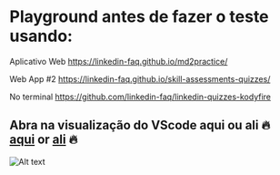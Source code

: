 # Playground antes de fazer o teste usando:

Aplicativo Web https://linkedin-faq.github.io/md2practice/

Web App #2 https://linkedin-faq.github.io/skill-assessments-quizzes/

No terminal https://github.com/linkedin-faq/linkedin-quizzes-kodyfire


## Abra na visualização do VScode aqui ou ali 🔥 [aqui](https://github1s.com/Ebazhanov/linkedin-skill-assessments-quizzes/blob/HEAD/adobe-photoshop/adobe-photoshop-quiz.md) or [ali](https://github.dev/Ebazhanov/linkedin-skill-assessments-quizzes/) 🔥

![Alt text](https://monosnap.com/image/mLe4p9mXeAyiBfIQFMed8eLzZedHMJ)
